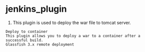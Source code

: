 # jenkins_plugin

1. This plugin is used to deploy the war file to tomcat server.

```
Deploy to container
This plugin allows you to deploy a war to a container after a successful build.
Glassfish 3.x remote deployment
